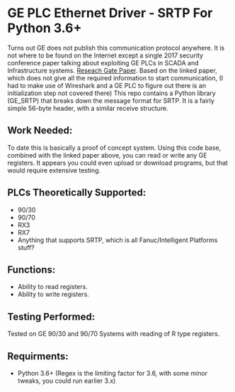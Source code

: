 # GE PLC Ethernet Driver - SRTP For Python 3.6+
Turns out GE does not publish this communication protocol anywhere. It is not where to be found on the Internet except a single 2017 security conference paper talking about exploiting GE PLCs in SCADA and Infrastructure systems. 
[Reseach Gate Paper](https://www.researchgate.net/publication/318925679_Leveraging_the_SRTP_protocol_for_over-the-network_memory_acquisition_of_a_GE_Fanuc_Series_90-30). 
Based on the linked paper, which does not give all the required information to start communication, (I had to make use of Wireshark and a GE PLC to figure out there is an initialization step not covered there)
This repo contains a Python library (GE_SRTP) that breaks down the message format for SRTP. It is a fairly simple 56-byte header, with a similar receive structure.

## Work Needed: ##
To date this is basically a proof of concept system. Using this code base, combined with the linked paper above, you can read or write any GE registers. It appears you could even upload or download programs, but that would require extensive testing.

## PLCs Theoretically Supported: ##
 - 90/30
 - 90/70
 - RX3
 - RX7
 - Anything that supports SRTP, which is all Fanuc/Intelligent Platforms stuff?

## Functions: ##
 - Ability to read registers.
 - Ability to write registers.

## Testing Performed: ##
Tested on GE 90/30 and 90/70 Systems with reading of R type registers.

## Requirments: ##
- Python 3.6+ (Regex is the limiting factor for 3.6, with some minor tweaks, you could run earlier 3.x)


